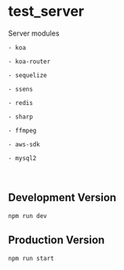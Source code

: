 # test_server
Server modules
```
- koa

- koa-router

- sequelize

- ssens

- redis

- sharp

- ffmpeg

- aws-sdk

- mysql2

```
<br/>

## Development Version<br/>
```
npm run dev
```

## Production Version<br/>
```
npm run start
```